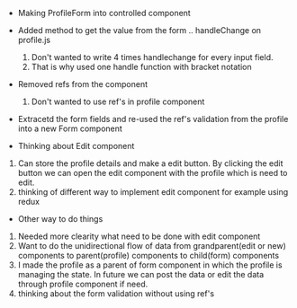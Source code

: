 <!-- Task 1 -->
- Making ProfileForm into controlled component

- Added method to get the value from the form .. handleChange on profile.js
  1. Don't wanted to write 4 times handlechange for every input field.
  2. That is why used one handle function with bracket notation

- Removed refs from the component 
  1. Don't wanted to use ref's in profile component

- Extracetd the form fields and re-used the ref's validation from the profile into a new Form component

- Thinking about Edit component
 1. Can store the profile details and make a edit button. By clicking the edit button we can open the edit component with the profile which is need to edit.
 2. thinking of different way to implement edit component for example using redux

- Other way to do things
 1. Needed more clearity what need to be done with edit component
 2. Want to do the unidirectional flow of data from grandparent(edit or new) components to parent(profile) components to child(form) components
 3. I made the profile as a parent of form component in which the profile is managing the state. In future we can post the data or edit the data through profile component if need.
 4. thinking about the form validation without using ref's
